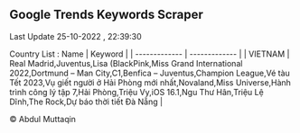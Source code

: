 

## Google Trends Keywords Scraper 
 
Last Update 25-10-2022 , 22:39:30

Country List :
 Name  | Keyword |
| ------------- | ------------- |
| VIETNAM | Real Madrid,Juventus,Lisa (BlackPink,Miss Grand International 2022,Dortmund – Man City,C1,Benfica – Juventus,Champion League,Vé tàu Tết 2023,Vụ giết người ở Hải Phòng mới nhất,Novaland,Miss Universe,Hành trình công lý tập 7,Hải Phòng,Triệu Vy,iOS 16.1,Ngu Thư Hân,Triệu Lệ Dĩnh,The Rock,Dự báo thời tiết Đà Nẵng |



© Abdul Muttaqin 
